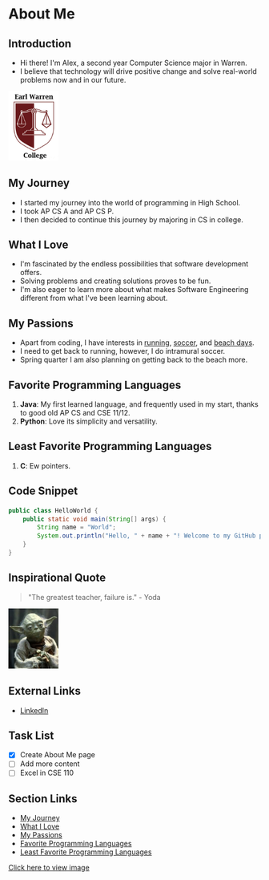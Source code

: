 # About Me

## Introduction
- Hi there! I'm Alex, a second year Computer Science major in Warren.
- I believe that technology will drive positive change and solve real-world problems now and in our future.

<img src="Warren_logo.png" alt="Image Description" width="100">

## My Journey
- I started my journey into the world of programming in High School.
- I took AP CS A and AP CS P.
- I then decided to continue this journey by majoring in CS in college.

## What I Love
- I'm fascinated by the endless possibilities that software development offers.
- Solving problems and creating solutions proves to be fun.
- I'm also eager to learn more about what makes Software Engineering different from what I've been learning about.

## My Passions
- Apart from coding, I have interests in [running](#), [soccer](#), and [beach days](#).
- I need to get back to running, however, I do intramural soccer.
- Spring quarter I am also planning on getting back to the beach more.

## Favorite Programming Languages
1. **Java**: My first learned language, and frequently used in my start, thanks to good old AP CS and CSE 11/12.
2. **Python**: Love its simplicity and versatility.

## Least Favorite Programming Languages
1. **C**: Ew pointers.

## Code Snippet
```java
public class HelloWorld {
    public static void main(String[] args) {
        String name = "World";
        System.out.println("Hello, " + name + "! Welcome to my GitHub page.");
    }
}
```

## Inspirational Quote
> "The greatest teacher, failure is." - Yoda

<img src="yoda.jpeg" alt="Image Description" width="100">

## External Links
- [LinkedIn](https://www.linkedin.com/in/alex-turco)

## Task List
- [x] Create About Me page
- [ ] Add more content
- [ ] Excel in CSE 110

## Section Links
- [My Journey](#my-journey)
- [What I Love](#what-i-love)
- [My Passions](#my-passions)
- [Favorite Programming Languages](#favorite-programming-languages)
- [Least Favorite Programming Languages](#least-favorite-programming-languages)

[Click here to view image](theend.jpeg)
